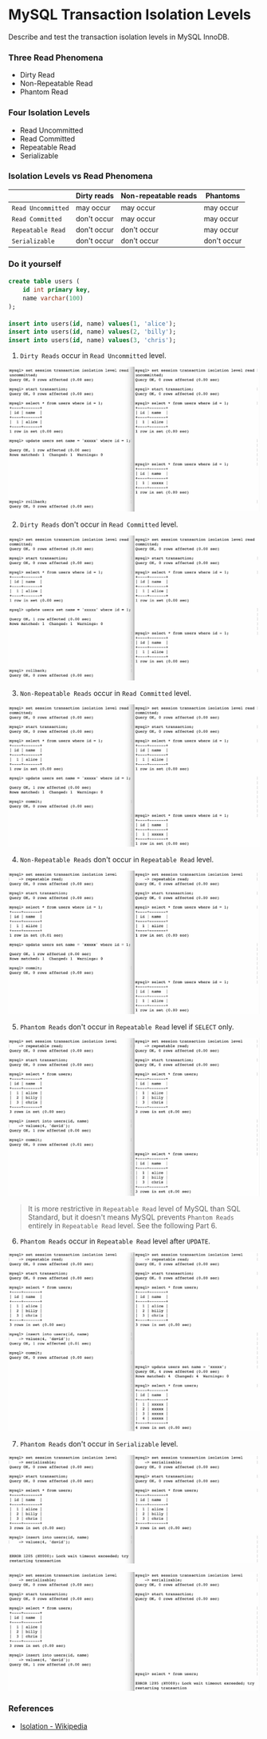 # MySQL Transaction Isolation Levels

Describe and test the transaction isolation levels in MySQL InnoDB.

### Three Read Phenomena

- Dirty Read
- Non-Repeatable Read
- Phantom Read

### Four Isolation Levels

- Read Uncommitted
- Read Committed
- Repeatable Read
- Serializable

### Isolation Levels vs Read Phenomena

|                    | Dirty reads | Non-repeatable reads | Phantoms    |
| ------------------ | ----------- | -------------------- | ----------- |
| `Read Uncommitted` | may occur   | may occur            | may occur   |
| `Read Committed`   | don't occur | may occur            | may occur   |
| `Repeatable Read`  | don't occur | don't occur          | may occur   |
| `Serializable`     | don't occur | don't occur          | don't occur |

### Do it yourself

```sql
create table users (
    id int primary key,
    name varchar(100)
);

insert into users(id, name) values(1, 'alice');
insert into users(id, name) values(2, 'billy');
insert into users(id, name) values(3, 'chris');
```

1. `Dirty Reads` occur in `Read Uncommitted` level.

![Dirty-Reads-occur-in-Read-Uncommitted-level](1-Dirty-Reads-occur-in-Read-Uncommitted-level.jpg?raw=true)

2. `Dirty Reads` don't occur in `Read Committed` level.

![Dirty-Reads-dont-occur-in-Read-Committed-level](2-Dirty-Reads-dont-occur-in-Read-Committed-level.jpg?raw=true)

3. `Non-Repeatable Reads` occur in `Read Committed` level.

![Non-Repeatable-Reads-occur-in-Read-Committed-level](3-Non-Repeatable-Reads-occur-in-Read-Committed-level.jpg?raw=true)

4. `Non-Repeatable Reads` don't occur in `Repeatable Read` level.

![Non-Repeatable-Reads-dont-occur-in-Repeatable-Read-level](4-Non-Repeatable-Reads-dont-occur-in-Repeatable-Read-level.jpg?raw=true)

5. `Phantom Reads` don't occur in `Repeatable Read` level if `SELECT` only.

![Phantom-Reads-dont-occur-in-Repeatable-Read-level-if-SELECT-only](5-Phantom-Reads-dont-occur-in-Repeatable-Read-level-if-SELECT-only.jpg?raw=true)

> It is more restrictive in `Repeatable Read` level of MySQL than SQL Standard, but it doesn't means MySQL prevents `Phantom Reads` entirely in `Repeatable Read` level. See the following Part 6.

6. `Phantom Reads` occur in `Repeatable Read` level after `UPDATE`.

![Phantom-Reads-occur-in-Repeatable-Read-level-after-UPDATE](6-Phantom-Reads-occur-in-Repeatable-Read-level-after-UPDATE.jpg?raw=true)

7. `Phantom Reads` don't occur in `Serializable` level.

![Phantom-Reads-dont-occur-in-Serializable-level-1](7-Phantom-Reads-dont-occur-in-Serializable-level-1.jpg?raw=true)

![Phantom-Reads-dont-occur-in-Serializable-level-2](7-Phantom-Reads-dont-occur-in-Serializable-level-2.jpg?raw=true)


### References
- [Isolation - Wikipedia](https://en.wikipedia.org/wiki/Isolation_(database_systems))